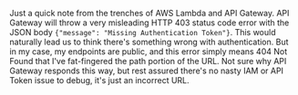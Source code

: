 Just a quick note from the trenches of AWS Lambda and API Gateway. API Gateway will throw a very misleading HTTP 403 status code error with the JSON body `{"message": "Missing Authentication Token"}`. This would naturally lead us to think there's something wrong with authentication. But in my case, my endpoints are public, and this error simply means 404 Not Found that I've fat-fingered the path portion of the URL. Not sure why API Gateway responds this way, but rest assured there's no nasty IAM or API Token issue to debug, it's just an incorrect URL.
